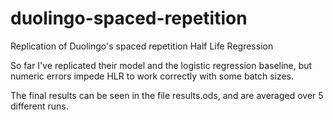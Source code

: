 # duolingo-spaced-repetition
Replication of Duolingo's spaced repetition Half Life Regression

So far I've replicated their model and the logistic regression baseline, but numeric errors impede HLR to work correctly with some batch sizes.

The final results can be seen in the file results.ods, and are averaged over 5 different runs.
